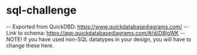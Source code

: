 # sql-challenge

-- Exported from QuickDBD: https://www.quickdatabasediagrams.com/
-- Link to schema: https://app.quickdatabasediagrams.com/#/d/D8IgWK
-- NOTE! If you have used non-SQL datatypes in your design, you will have to change these here.
